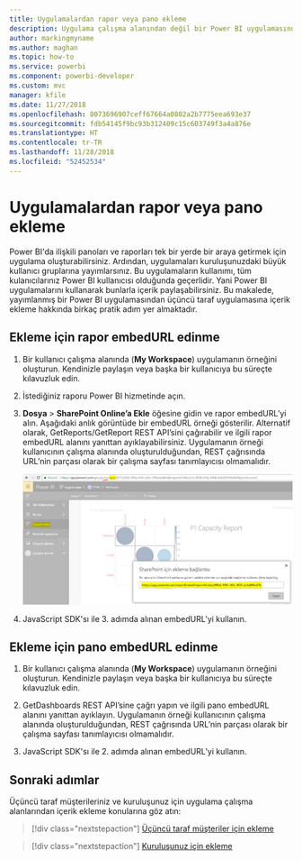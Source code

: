 ```yaml
---
title: Uygulamalardan rapor veya pano ekleme
description: Uygulama çalışma alanından değil bir Power BI uygulamasından rapor veya pano tümleştirmeyi ya da eklemeyi öğrenin.
author: markingmyname
ms.author: maghan
ms.topic: how-to
ms.service: powerbi
ms.component: powerbi-developer
ms.custom: mvc
manager: kfile
ms.date: 11/27/2018
ms.openlocfilehash: 8073696907ceff67664a0802a2b7775eea693e37
ms.sourcegitcommit: fdb54145f9bc93b312409c15c603749f3a4a876e
ms.translationtype: HT
ms.contentlocale: tr-TR
ms.lasthandoff: 11/28/2018
ms.locfileid: "52452534"
---
```

# <a name="embed-reports-or-dashboards-from-apps"></a>Uygulamalardan rapor veya pano ekleme

Power BI'da ilişkili panoları ve raporları tek bir yerde bir araya getirmek için uygulama oluşturabilirsiniz. Ardından, uygulamaları kuruluşunuzdaki büyük kullanıcı gruplarına yayımlarsınız. Bu uygulamaların kullanımı, tüm kulanıcılarınız Power BI kullanıcısı olduğunda geçerlidir. Yani Power BI uygulamalarını kullanarak bunlarla içerik paylaşabilirsiniz. Bu makalede, yayımlanmış bir Power BI uygulamasından üçüncü taraf uygulamasına içerik ekleme hakkında birkaç pratik adım yer almaktadır.

## <a name="grab-a-report-embedurl-for-embedding"></a>Ekleme için rapor embedURL edinme

1. Bir kullanıcı çalışma alanında (**My Workspace**) uygulamanın örneğini oluşturun. Kendinizle paylaşın veya başka bir kullanıcıya bu süreçte kılavuzluk edin.

2. İstediğiniz raporu Power BI hizmetinde açın.

3. **Dosya** > **SharePoint Online’a Ekle** öğesine gidin ve rapor embedURL’yi alın. Aşağıdaki anlık görüntüde bir embedURL örneği gösterilir. Alternatif olarak, GetReports/GetReport REST API’sini çağırabilir ve ilgili rapor embedURL alanını yanıttan ayıklayabilirsiniz. Uygulamanın örneği kullanıcının çalışma alanında oluşturulduğundan, REST çağrısında URL’nin parçası olarak bir çalışma sayfası tanımlayıcısı olmamalıdır.

    ![Uygulamalardan ekleme](media/embed-from-apps/embed-from-app.png)

4. JavaScript SDK'sı ile 3. adımda alınan embedURL’yi kullanın.

## <a name="grab-a-dashboard-embedurl-for-embedding"></a>Ekleme için pano embedURL edinme

1. Bir kullanıcı çalışma alanında (**My Workspace**) uygulamanın örneğini oluşturun. Kendinizle paylaşın veya başka bir kullanıcıya bu süreçte kılavuzluk edin.

2. GetDashboards REST API’sine çağrı yapın ve ilgili pano embedURL alanını yanıttan ayıklayın. Uygulamanın örneği kullanıcının çalışma alanında oluşturulduğundan, REST çağrısında URL’nin parçası olarak bir çalışma sayfası tanımlayıcısı olmamalıdır.

3. JavaScript SDK'sı ile 2. adımda alınan embedURL’yi kullanın.

## <a name="next-steps"></a>Sonraki adımlar

Üçüncü taraf müşterileriniz ve kuruluşunuz için uygulama çalışma alanlarından içerik ekleme konularına göz atın:

> [!div class="nextstepaction"]
>[Üçüncü taraf müşteriler için ekleme](embed-sample-for-customers.md)

> [!div class="nextstepaction"]
>[Kuruluşunuz için ekleme](embed-sample-for-your-organization.md)
